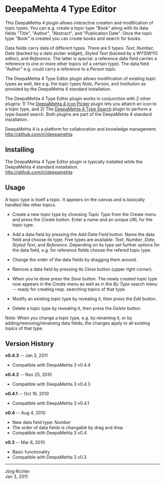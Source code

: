 
DeepaMehta 4 Type Editor
========================

This DeepaMehta 4 plugin allows interactive creation and modification of topic types. You can e.g. create a topic type "Book" along with its data fields "Title", "Author", "Abstract", and "Publication Date". Once the topic type "Book" is created you can create books and search for books.

Data fields carry data of different types. There are 5 types: *Text*, *Number*, *Date* (backed by a date picker widget), *Styled Text* (backed by a WYSIWYG editor), and *Reference*. The latter is special: a reference data field carries a reference to one or more other topics (of a certain type). The data field "Author" e.g. could carry a reference to a *Person* topic.

The DeepaMehta 4 Type Editor plugin allows modification of existing topic types as well, like e.g. the topic types *Note*, *Person*, and *Institution* as provided by the DeepaMehta 4 standard installation.

The DeepaMehta 4 Type Editor plugin works in conjunction with 2 other plugins: 1) The [DeepaMehta 4 Icon Picker](http://github.com/jri/deepamehta3-iconpicker) plugin lets you attatch an icon to a topic type, and 2) The [DeepaMehta 4 Type Search](http://github.com/jri/deepamehta3-typesearch) plugin to perform a type-based search. Both plugins are part of the DeepaMehta 4 standard installation.

DeepaMehta 4 is a platform for collaboration and knowledge management.  
<http://github.com/jri/deepamehta>


Installing
----------

The DeepaMehta 4 Type Editor plugin is typically installed while the DeepaMehta 4 standard installation.  
<http://github.com/jri/deepamehta>


Usage
-----

A topic type is itself a topic. It appears on the canvas and is basically handled like other topics.

*   Create a new topic type by choosing *Topic Type* from the Create menu and press the *Create* button.
    Enter a name and an unique URL for the topic type.

*   Add a data field by pressing the *Add Data Field* button. Name the data field and choose its type.
    Five types are available: *Text*, *Number*, *Date*, *Styled Text*, and *Reference*.
    Depending on its type set further options for the data field, e.g. for reference fields
    choose the refered topic type.

*   Change the order of the data fields by dragging them around.

*   Remove a data field by pressing its *Close* button (upper right corner).

*   When you're done press the *Save* button. The newly created topic type now appears in the *Create* menu
    as well as in the *By Type* search menu -- ready for creating resp. searching topics of that type.

*   Modify an existing topic type by revealing it, then press the *Edit* button.

*   Delete a topic type by revealing it, then press the *Delete* button.

Note: When you change a topic type, e.g. by renaming it, or by adding/removing/renaming data fields, the changes apply to all existing topics of that type.


Version History
---------------

**v0.4.3** -- Jan 3, 2011

* Compatible with DeepaMehta 3 v0.4.4

**v0.4.2** -- Nov 25, 2010

* Compatible with DeepaMehta 3 v0.4.3

**v0.4.1** -- Oct 16, 2010

* Compatible with DeepaMehta 3 v0.4.1

**v0.4** -- Aug 4, 2010

* New data field type: *Number*
* The order of data fields is changable by drag and drop
* Compatible with DeepaMehta 3 v0.4

**v0.3** -- Mar 6, 2010

* Basic functionality
* Compatible with DeepaMehta 3 v0.3


------------
Jörg Richter  
Jan 3, 2011
